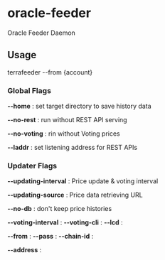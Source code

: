 # oracle-feeder
Oracle Feeder Daemon

## Usage
terrafeeder --from {account}

### Global Flags

**--home** :
set target directory to save history data

**--no-rest** : 
run without REST API serving

**--no-voting** : 
rin without Voting prices

**--laddr** : 
set listening address for REST APIs

### Updater Flags

**--updating-interval** : 
Price update & voting interval

**--updating-source** : 
Price data retrieving URL

**--no-db** : 
don't keep price histories

**--voting-interval** : 
**--voting-cli** : 
**--lcd** : 

**--from** : 
**--pass** : 
**--chain-id** : 

**--address** : 
